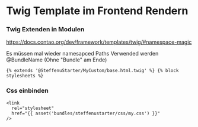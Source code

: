 # Twig Template im Frontend Rendern


### Twig Extenden in Modulen

https://docs.contao.org/dev/framework/templates/twig/#namespace-magic

Es müssen mal wieder namesapced Paths Verwended werden
@BundleName  (Ohne "Bundle" am Ende)

    {% extends '@SteffenuStarter/MyCustom/base.html.twig' %} {% block stylesheets %}

### Css einbinden

    <link
      rel="stylesheet"
      href="{{ asset('bundles/steffenustarter/css/my.css') }}"
    />